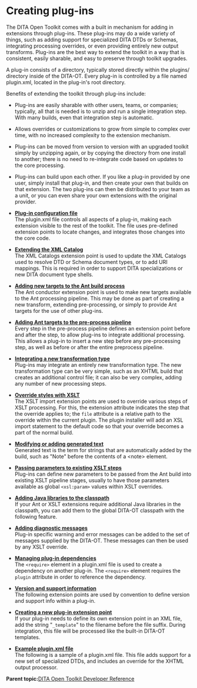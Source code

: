 # Creating plug-ins

The DITA Open Toolkit comes with a built in mechanism for adding in extensions through plug-ins. These plug-ins may do a wide variety of things, such as adding support for specialized DITA DTDs or Schemas, integrating processing overrides, or even providing entirely new output transforms. Plug-ins are the best way to extend the toolkit in a way that is consistent, easily sharable, and easy to preserve through toolkit upgrades.

A plug-in consists of a directory, typically stored directly within the plugins/ directory inside of the DITA-OT. Every plug-in is controlled by a file named plugin.xml, located in the plug-in's root directory.

Benefits of extending the toolkit through plug-ins include:

-   Plug-ins are easily sharable with other users, teams, or companies; typically, all that is needed is to unzip and run a single integration step. With many builds, even that integration step is automatic.
-   Allows overrides or customizations to grow from simple to complex over time, with no increased complexity to the extension mechanism.
-   Plug-ins can be moved from version to version with an upgraded toolkit simply by unzipping again, or by copying the directory from one install to another; there is no need to re-integrate code based on updates to the core processing.
-   Plug-ins can build upon each other. If you like a plug-in provided by one user, simply install that plug-in, and then create your own that builds on that extension. The two plug-ins can then be distributed to your team as a unit, or you can even share your own extensions with the original provider.

-   **[Plug-in configuration file](../dev_ref/plugin-configfile.md)**  
The plugin.xml file controls all aspects of a plug-in, making each extension visible to the rest of the toolkit. The file uses pre-defined extension points to locate changes, and integrates those changes into the core code.
-   **[Extending the XML Catalog](../dev_ref/plugin-xmlcatalog.md)**  
The XML Catalogs extension point is used to update the XML Catalogs used to resolve DTD or Schema document types, or to add URI mappings. This is required in order to support DITA specializations or new DITA document type shells.
-   **[Adding new targets to the Ant build process](../dev_ref/plugin-anttarget.md)**  
The Ant conductor extension point is used to make new targets available to the Ant processing pipeline. This may be done as part of creating a new transform, extending pre-processing, or simply to provide Ant targets for the use of other plug-ins.
-   **[Adding Ant targets to the pre-process pipeline](../dev_ref/plugin-antpreprocess.md)**  
Every step in the pre-process pipeline defines an extension point before and after the step, to allow plug-ins to integrate additional processing. This allows a plug-in to insert a new step before any pre-processing step, as well as before or after the entire preprocess pipeline.
-   **[Integrating a new transformation type](../dev_ref/plugin-newtranstype.md)**  
Plug-ins may integrate an entirely new transformation type. The new transformation type can be very simple, such as an XHTML build that creates an additional control file; it can also be very complex, adding any number of new processing steps.
-   **[Override styles with XSLT](../dev_ref/plugin-overridestyle.md)**  
The XSLT import extension points are used to override various steps of XSLT processing. For this, the extension attribute indicates the step that the override applies to; the `file` attribute is a relative path to the override within the current plugin. The plugin installer will add an XSL import statement to the default code so that your override becomes a part of the normal build.
-   **[Modifying or adding generated text](../dev_ref/plugin-addgeneratedtext.md)**  
Generated text is the term for strings that are automatically added by the build, such as "Note" before the contents of a <note\> element.
-   **[Passing parameters to existing XSLT steps](../dev_ref/plugin-xsltparams.md)**  
Plug-ins can define new parameters to be passed from the Ant build into existing XSLT pipeline stages, usually to have those parameters available as global `<xsl:param>` values within XSLT overrides.
-   **[Adding Java libraries to the classpath](../dev_ref/plugin-javalib.md)**  
If your Ant or XSLT extensions require additional Java libraries in the classpath, you can add them to the global DITA-OT classpath with the following feature.
-   **[Adding diagnostic messages](../dev_ref/plugin-messages.md)**  
Plug-in specific warning and error messages can be added to the set of messages supplied by the DITA-OT. These messages can then be used by any XSLT override.
-   **[Managing plug-in dependencies](../dev_ref/plugin-dependencies.md)**  
The `<require>` element in a plugin.xml file is used to create a dependency on another plug-in. The `<require>` element requires the `plugin` attribute in order to reference the dependency.
-   **[Version and support information](../dev_ref/plugin-support.md)**  
The following extension points are used by convention to define version and support info within a plug-in.
-   **[Creating a new plug-in extension point](../dev_ref/plugin-newextensions.md)**  
If your plug-in needs to define its own extension point in an XML file, add the string "`_template`" to the filename before the file suffix. During integration, this file will be processed like the built-in DITA-OT templates.
-   **[Example plugin.xml file](../dev_ref/plugin-sample.md)**  
The following is a sample of a plugin.xml file. This file adds support for a new set of specialized DTDs, and includes an override for the XHTML output processor.

**Parent topic:**[DITA Open Toolkit Developer Reference](../dev_ref/index.md)

